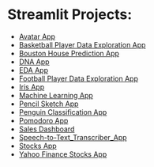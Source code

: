 # Streamlit Projects:

- [Avatar App]()
- [Basketball Player Data Exploration App]()
- [Bouston House Prediction App]()
- [DNA App]()
- [EDA App]()
- [Football Player Data Exploration App]()
- [Iris App]()
- [Machine Learning App]()
- [Pencil Sketch App]()
- [Penguin Classification App]()
- [Pomodoro App]()
- [Sales Dashboard]()
- [Speech-to-Text_Transcriber_App]()
- [Stocks App]()
- [Yahoo Finance Stocks App]()